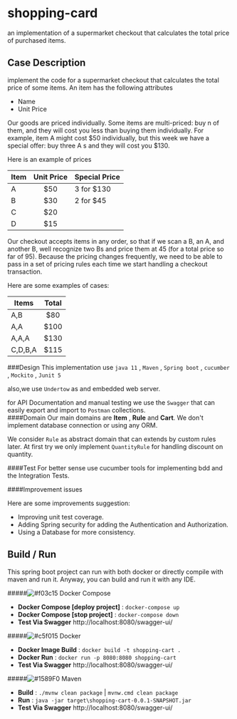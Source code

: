 # shopping-card
an implementation of a supermarket checkout that calculates the total price of purchased items.

## Case Description
 implement the code for a supermarket checkout that calculates the total price of some
items.
An item has the following attributes
- Name
- Unit Price

Our goods are priced individually. Some items are multi-priced: buy n of them, and they will cost
you less than buying them individually. For example, item A might cost $50 individually, but this
week we have a special offer: buy three A s and they will cost you $130.

Here is an example of prices

|Item |Unit Price |Special Price|
| --- |:---------:|:-------------|
| A   |   $50      | 3 for $130  |
| B   |   $30      | 2 for $45   |
| C   |   $20      |             |
| D   |   $15      |             |

Our checkout accepts items in any order, so that if we scan a B, an A, and another B, well
recognize two Bs and price them at 45 (for a total price so far of 95). Because the pricing
changes frequently, we need to be able to pass in a set of pricing rules each time we start
handling a checkout transaction.

Here are some examples of cases:

|Items |Total |
| -------   |:-----------:|
| A,B       |   $80       | 
| A,A       |   $100      | 
| A,A,A     |   $130      |       
| C,D,B,A   |   $115      |            
###Design
This implementation use `java 11` , `Maven` , `Spring boot` , `cucumber` , `Mockito` , `Junit 5`

also,we use `Undertow` as and embedded web server. 

for API Documentation and manual testing we use the `Swagger` that can easily export and import to `Postman` collections.  
####Domain
Our main domains are **Item** , **Rule** and **Cart**.
We don't implement database connection or using any ORM.

We consider `Rule` as abstract domain that can extends by custom rules later.
At first try we only implement `QuantityRule` for handling discount on quantity.

####Test
For better sense use cucumber tools for implementing bdd and the Integration Tests.

####Improvement issues

Here are some improvements suggestion:

- Improving unit test coverage.
- Adding Spring security for adding the Authentication and Authorization.
- Using a Database for more consistency.

##  Build / Run
This spring boot project can run with both docker or directly compile with maven and run it.
Anyway, you can build and run it with any IDE.

#####![#f03c15](https://via.placeholder.com/15/f03c15/000000?text=+) Docker Compose
 * **Docker Compose [deploy project]** : ```docker-compose up```
 * **Docker Compose [stop project]** : ```docker-compose down```
 * **Test Via Swagger** http://localhost:8080/swagger-ui/
 
#####![#c5f015](https://via.placeholder.com/15/c5f015/000000?text=+) Docker
  * **Docker Image Build** : ```docker build -t shopping-cart .```
  * **Docker Run** : ```docker run -p 8080:8080 shopping-cart```
  * **Test Via Swagger** http://localhost:8080/swagger-ui/
 
#####![#1589F0](https://via.placeholder.com/15/1589F0/000000?text=+) Maven     
 * **Build** : ```./mvnw clean package``` | ```mvnw.cmd clean package```
 * **Run** : ```java -jar target\shopping-cart-0.0.1-SNAPSHOT.jar```
 * **Test Via Swagger** http://localhost:8080/swagger-ui/
